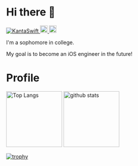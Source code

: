 # Hi there 👋
<p align="left">
  <a href="https://github.com/KantaSwift/KantaSwift/">
    <img src="https://komarev.com/ghpvc/?username=KantaSwift" alt="KantaSwift" />
  </a>
  <a href="http://twitter.com/kanta_Swift">
    <img height="20" src="https://img.shields.io/twitter/followers/kanta_Swift?label=Twitter&logo=twitter&style=flat" />
  </a>
  <a href="https://github.com/KantaSwift">
    <img height="20" src="https://img.shields.io/github/followers/KantaSwift?label=follow&logo=github&style=flat" />
  </a>
</p>

I'm a sophomore in college.

My goal is to become an iOS engineer in the future!

# Profile
<p align="left"> 
  <img alt="Top Langs" height="150px" src="https://github-readme-stats-clone-1rb5.app/api/top-langs/?username=KantaSwift&layout=compact&count_private=true&show_icons=true&theme=blue-green" />
  <img alt="github stats" height="150px" src="https://github-readme-stats-clone-1rb5.app/api?username=KantaSwift&count_private=true&show_icons=true&show_icons=true&theme=radical" />
</p>



[![trophy](https://github-profile-trophy.vercel.app/?username=KantaSwift&theme=blue-green&column=7
)](https://github.com/ryo-ma/github-profile-trophy)
